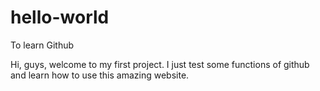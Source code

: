 hello-world
===========

To learn Github

Hi, guys, welcome to my first project. I just test some functions of github and learn how to use this amazing website. 
